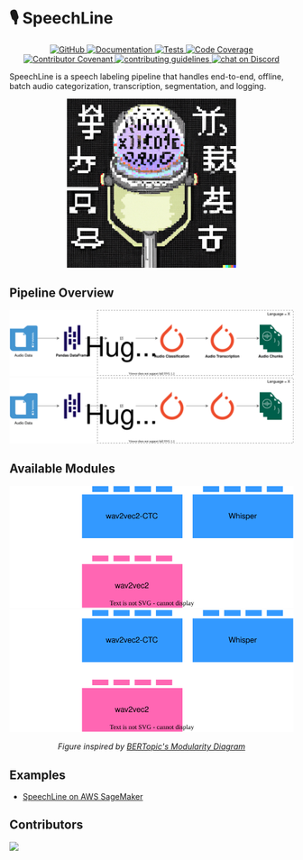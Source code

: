 # 🎙️ SpeechLine

<p align="center">
    <a href="https://github.com/bookbot-kids/speechline/blob/main/LICENSE.md">
        <img alt="GitHub" src="https://img.shields.io/badge/License-Apache--2.0-blue">
    </a>
    <a href="https://bookbot-kids.github.io/speechline/">
        <img alt="Documentation" src="https://img.shields.io/website?down_color=red&down_message=Offline&label=Website&up_color=green&up_message=Online&url=https%3A%2F%2Fbookbot-kids.github.io%2Fspeechline%2F">
    </a>
    <a href="https://github.com/bookbot-kids/speechline/actions/workflows/tests.yml">
        <img alt="Tests" src="https://github.com/bookbot-kids/speechline/actions/workflows/tests.yml/badge.svg">
    </a>
    <a href="https://codecov.io/gh/bookbot-kids/speechline">
        <img alt="Code Coverage" src="https://img.shields.io/codecov/c/github/bookbot-kids/speechline?label=Coverage&logo=codecov">
    </a>
    <a href="https://github.com/bookbot-kids/speechline/blob/main/CODE_OF_CONDUCT.md">
        <img alt="Contributor Covenant" src="https://img.shields.io/badge/Contributor%20Covenant-v2.0%20adopted-ff69b4.svg">
    </a>
    <a href="https://github.com/bookbot-kids/speechline/blob/main/CONTRIBUTING.md">
        <img alt="contributing guidelines" src="https://img.shields.io/badge/Contributing-Guidelines-brightgreen">
    </a>
    <a href="https://discord.gg/gqwTPyPxa6">
        <img alt="chat on Discord" src="https://img.shields.io/discord/1001447685645148169?logo=discord">
    </a>
</p>

SpeechLine is a speech labeling pipeline that handles end-to-end, offline, batch audio categorization, transcription, segmentation, and logging.

<p align="center">
    <img src="https://raw.githubusercontent.com/bookbot-kids/speechline/main/docs/assets/logo-medium.png" alt="logo" width="300"/>
</p>

## Pipeline Overview

<p align="center">
    <img src="https://raw.githubusercontent.com/bookbot-kids/speechline/main/docs/assets/diagram-light.svg#gh-light-mode-only"/>
    <img src="https://raw.githubusercontent.com/bookbot-kids/speechline/main/docs/assets/diagram-dark.svg#gh-dark-mode-only"/>
</p>

## Available Modules

<p align="center">
    <img src="https://raw.githubusercontent.com/bookbot-kids/speechline/main/docs/assets/components-light.svg#gh-light-mode-only"/>
    <img src="https://raw.githubusercontent.com/bookbot-kids/speechline/main/docs/assets/components-dark.svg#gh-dark-mode-only"/>
</p>

<p align="center" style="font-style: italic;">
    Figure inspired by <a href="https://maartengr.github.io/BERTopic/algorithm/algorithm.html">BERTopic's Modularity Diagram</a>
</p>

## Examples

- [SpeechLine on AWS SageMaker](./docs/examples/sagemaker.md)

## Contributors

<a href="https://github.com/bookbot-kids/speechline/graphs/contributors">
  <img src="https://contrib.rocks/image?repo=bookbot-kids/speechline" />
</a>